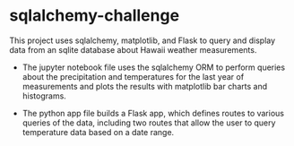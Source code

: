 # sqlalchemy-challenge

This project uses sqlalchemy, matplotlib, and Flask to query and display data from an sqlite database about Hawaii weather measurements.

* The jupyter notebook file uses the sqlalchemy ORM to perform queries about the precipitation and temperatures for the last year of measurements and plots the results with matplotlib bar charts and histograms.

* The python app file builds a Flask app, which defines routes to various queries of the data, including two routes that allow the user to query temperature data based on a date range.
